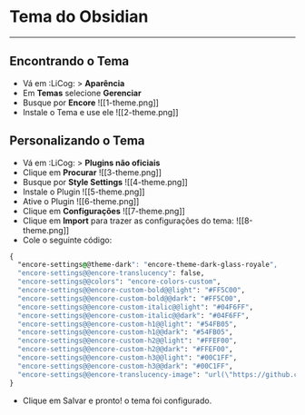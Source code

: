 # Tema do Obsidian
---

## Encontrando o Tema

- Vá em :LiCog: > __Aparência__
- Em __Temas__ selecione __Gerenciar__
- Busque por __Encore__
![[1-theme.png]]
- Instale o Tema e use ele
![[2-theme.png]]

## Personalizando o Tema

- Vá em :LiCog: > __Plugins não oficiais__
- Clique em __Procurar__
![[3-theme.png]]
- Busque por __Style Settings__
![[4-theme.png]]
- Instale o Plugin
![[5-theme.png]]
- Ative o Plugin
![[6-theme.png]]
- Clique em __Configurações__
![[7-theme.png]]
- Clique em __Import__ para trazer as configurações do tema:
![[8-theme.png]]
- Cole o seguinte código:

```css
{
  "encore-settings@@theme-dark": "encore-theme-dark-glass-royale",
  "encore-settings@@encore-translucency": false,
  "encore-settings@@colors": "encore-colors-custom",
  "encore-settings@@encore-custom-bold@@light": "#FF5C00",
  "encore-settings@@encore-custom-bold@@dark": "#FF5C00",
  "encore-settings@@encore-custom-italic@@light": "#04F6FF",
  "encore-settings@@encore-custom-italic@@dark": "#04F6FF",
  "encore-settings@@encore-custom-h1@@light": "#54FB05",
  "encore-settings@@encore-custom-h1@@dark": "#54FB05",
  "encore-settings@@encore-custom-h2@@light": "#FFEF00",
  "encore-settings@@encore-custom-h2@@dark": "#FFEF00",
  "encore-settings@@encore-custom-h3@@light": "#00C1FF",
  "encore-settings@@encore-custom-h3@@dark": "#00C1FF",
  "encore-settings@@encore-translucency-image": "url(\"https://github.com/F4NT0/Balta_Csharp_Studies/blob/main/Docs/CsharpVault/Imagens/Csharp_Dev_Kit.png\")"
}
```

- Clique em Salvar e pronto! o tema foi configurado.